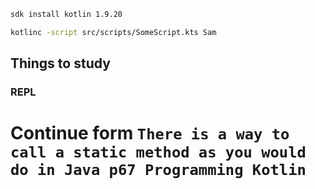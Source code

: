 ```bash
sdk install kotlin 1.9.20
```

```bash
kotlinc -script src/scripts/SomeScript.kts Sam
```

## Things to study
### REPL


# Continue form `There is a way to call a static method as you would do in Java p67 Programming Kotlin`